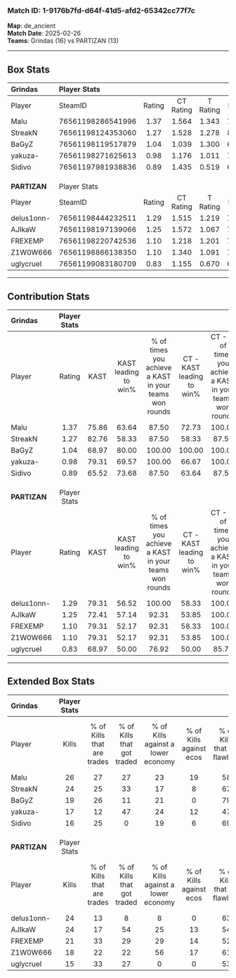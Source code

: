 ### Match ID: 1-9176b7fd-d64f-41d5-afd2-65342cc77f7c  
**Map**: de_ancient  
**Match Date**: 2025-02-26  
**Teams**: Grindas (16) vs PARTIZAN (13)  

---  

## Box Stats  

| **Grindas**  | Player Stats      |        |           |          |       |       |       |         |        |      |     |
| :- | :- | :-: | :-: | :-: | :-: | :-: | :-: | :-: | :-: | :-: | :-: |
| Player       | SteamID           | Rating | CT Rating | T Rating | KAST  |  ADR  | Kills | Assists | Deaths | K/D  | HS% |
| Malu         | 76561198286541996 |  1.37  |   1.564   |  1.343   | 75.86 | 111.5 |  26   |    9    |   22   | 1.18 | 57  |
| StreakN      | 76561198124353060 |  1.27  |   1.528   |  1.278   | 82.76 | 79.1  |  24   |    5    |   21   | 1.14 | 62  |
| BaGyZ        | 76561198119517879 |  1.04  |   1.039   |  1.300   | 68.97 | 71.1  |  19   |    4    |   18   | 1.06 | 36  |
| yakuza-      | 76561198271625613 |  0.98  |   1.176   |  1.011   | 79.31 | 70.9  |  17   |    8    |   23   | 0.74 | 76  |
| Sidivo       | 76561197981938836 |  0.89  |   1.435   |  0.519   | 65.52 | 56.2  |  16   |    6    |   18   | 0.89 | 62  |
|              |                   |        |           |          |       |       |       |         |        |      |     |
|              |                   |        |           |          |       |       |       |         |        |      |     |
|              |                   |        |           |          |       |       |       |         |        |      |     |
| **PARTIZAN** | Player Stats      |        |           |          |       |       |       |         |        |      |     |
| Player       | SteamID           | Rating | CT Rating | T Rating | KAST  |  ADR  | Kills | Assists | Deaths | K/D  | HS% |
| delus1onn-   | 76561198444232511 |  1.29  |   1.515   |  1.219   | 79.31 | 73.1  |  24   |    5    |   17   | 1.41 | 33  |
| AJlkaW       | 76561198197139066 |  1.25  |   1.572   |  1.067   | 72.41 | 102.9 |  24   |    7    |   22   | 1.09 | 41  |
| FREXEMP      | 76561198220742536 |  1.10  |   1.218   |  1.201   | 79.31 | 65.5  |  21   |    8    |   22   | 0.95 | 61  |
| Z1W0W666     | 76561198866138350 |  1.10  |   1.340   |  1.091   | 79.31 | 74.9  |  18   |   10    |   19   | 0.95 | 55  |
| uglycrueI    | 76561199083180709 |  0.83  |   1.155   |  0.670   | 68.97 | 60.3  |  15   |    8    |   22   | 0.68 | 53  |
---  

## Contribution Stats  

| **Grindas**  | Player Stats |       |                      |                                                        |                           |                                                             |                          |                                                            |
| :- | :-: | :-: | :-: | :-: | :-: | :-: | :-: | :-: |
| Player       |    Rating    | KAST  | KAST leading to win% | % of times you achieve a KAST in your teams won rounds | CT - KAST leading to win% | CT - % of times you achieve a KAST in your teams won rounds | T - KAST leading to win% | T - % of times you achieve a KAST in your teams won rounds |
| Malu         |     1.37     | 75.86 |        63.64         |                         87.50                          |           72.73           |                           100.00                            |          54.55           |                           75.00                            |
| StreakN      |     1.27     | 82.76 |        58.33         |                         87.50                          |           58.33           |                            87.50                            |          58.33           |                           87.50                            |
| BaGyZ        |     1.04     | 68.97 |        80.00         |                         100.00                         |          100.00           |                           100.00                            |          66.67           |                           100.00                           |
| yakuza-      |     0.98     | 79.31 |        69.57         |                         100.00                         |           66.67           |                           100.00                            |          72.73           |                           100.00                           |
| Sidivo       |     0.89     | 65.52 |        73.68         |                         87.50                          |           63.64           |                            87.50                            |          87.50           |                           87.50                            |
|              |              |       |                      |                                                        |                           |                                                             |                          |                                                            |
|              |              |       |                      |                                                        |                           |                                                             |                          |                                                            |
|              |              |       |                      |                                                        |                           |                                                             |                          |                                                            |
| **PARTIZAN** | Player Stats |       |                      |                                                        |                           |                                                             |                          |                                                            |
| Player       |    Rating    | KAST  | KAST leading to win% | % of times you achieve a KAST in your teams won rounds | CT - KAST leading to win% | CT - % of times you achieve a KAST in your teams won rounds | T - KAST leading to win% | T - % of times you achieve a KAST in your teams won rounds |
| delus1onn-   |     1.29     | 79.31 |        56.52         |                         100.00                         |           58.33           |                           100.00                            |          54.55           |                           100.00                           |
| AJlkaW       |     1.25     | 72.41 |        57.14         |                         92.31                          |           53.85           |                           100.00                            |          62.50           |                           83.33                            |
| FREXEMP      |     1.10     | 79.31 |        52.17         |                         92.31                          |           58.33           |                           100.00                            |          45.45           |                           83.33                            |
| Z1W0W666     |     1.10     | 79.31 |        52.17         |                         92.31                          |           53.85           |                           100.00                            |          50.00           |                           83.33                            |
| uglycrueI    |     0.83     | 68.97 |        50.00         |                         76.92                          |           50.00           |                            85.71                            |          50.00           |                           66.67                            |
---  

## Extended Box Stats  

| **Grindas**  | Player Stats |                            |                            |                                    |                         |                              |                                 |        |                             |                                     |                          |                               |                            |
| :- | :-: | :-: | :-: | :-: | :-: | :-: | :-: | :-: | :-: | :-: | :-: | :-: | :-: |
| Player       |    Kills     | % of Kills that are trades | % of Kills that got traded | % of Kills against a lower economy | % of Kills against ecos | % of Kills that are flawless | % of Kills that are close duels | Deaths | % of Deaths that get traded | % of Deaths against a lower economy | % of Deaths against ecos | % of Deaths that are flawless | % of Deaths that are close |
| Malu         |      26      |             27             |             27             |                 23                 |           19            |              58              |               15                |   22   |             18              |                  9                  |            0             |              45               |             23             |
| StreakN      |      24      |             25             |             33             |                 17                 |            8            |              67              |                0                |   21   |             33              |                 14                  |            0             |              57               |             0              |
| BaGyZ        |      19      |             26             |             11             |                 21                 |            0            |              79              |               11                |   18   |             39              |                 11                  |            6             |              61               |             0              |
| yakuza-      |      17      |             12             |             47             |                 24                 |           12            |              47              |                6                |   23   |             26              |                 17                  |            9             |              65               |             4              |
| Sidivo       |      16      |             25             |             0              |                 19                 |            6            |              69              |                6                |   18   |             28              |                 17                  |            6             |              61               |             11             |
|              |              |                            |                            |                                    |                         |                              |                                 |        |                             |                                     |                          |                               |                            |
|              |              |                            |                            |                                    |                         |                              |                                 |        |                             |                                     |                          |                               |                            |
|              |              |                            |                            |                                    |                         |                              |                                 |        |                             |                                     |                          |                               |                            |
| **PARTIZAN** | Player Stats |                            |                            |                                    |                         |                              |                                 |        |                             |                                     |                          |                               |                            |
| Player       |    Kills     | % of Kills that are trades | % of Kills that got traded | % of Kills against a lower economy | % of Kills against ecos | % of Kills that are flawless | % of Kills that are close duels | Deaths | % of Deaths that get traded | % of Deaths against a lower economy | % of Deaths against ecos | % of Deaths that are flawless | % of Deaths that are close |
| delus1onn-   |      24      |             13             |             8              |                 8                  |            0            |              63              |                8                |   17   |             24              |                 12                  |            0             |              82               |             0              |
| AJlkaW       |      24      |             17             |             54             |                 25                 |           13            |              54              |                8                |   22   |             18              |                 23                  |            9             |              55               |             14             |
| FREXEMP      |      21      |             33             |             29             |                 29                 |           14            |              52              |                0                |   22   |             27              |                 23                  |            5             |              68               |             0              |
| Z1W0W666     |      18      |             22             |             22             |                 56                 |           17            |              61              |                6                |   19   |             32              |                 11                  |            0             |              63               |             16             |
| uglycrueI    |      15      |             33             |             27             |                 0                  |            0            |              53              |               20                |   22   |             23              |                 18                  |            5             |              55               |             9              |
